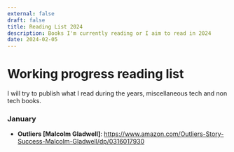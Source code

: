 ```yaml
---
external: false
draft: false
title: Reading List 2024
description: Books I'm currently reading or I aim to read in 2024
date: 2024-02-05
---
```


# Working progress reading list

I will try to publish what I read during the years, miscellaneous tech and non tech books.

### January

- **Outliers [Malcolm Gladwell]**: https://www.amazon.com/Outliers-Story-Success-Malcolm-Gladwell/dp/0316017930



